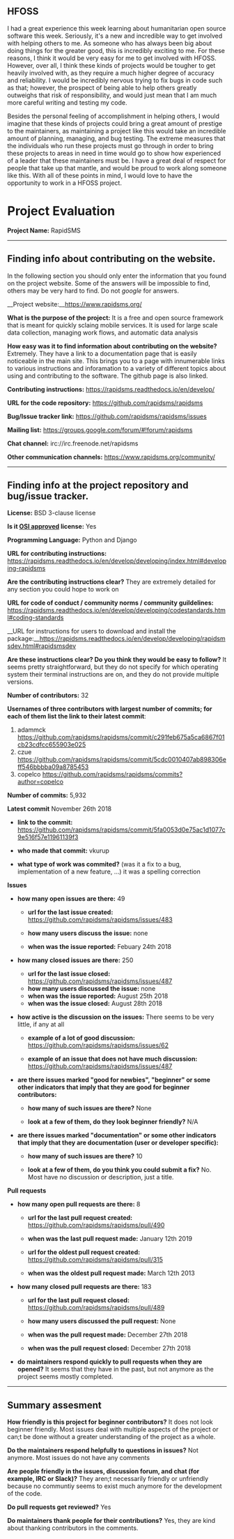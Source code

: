 HFOSS
-----

I had a great experience this week learning about humanitarian open source software this week.  Seriously, it's a new and incredible way to get involved with helping others to me.  As someone who has always been big about doing things for the greater good, this is incredibly exciting to me.  For these reasons, I think it would be very easy for me to get involved with HFOSS.  However, over all, I think these kinds of projects would be tougher to get heavily involved with, as they require a much higher degree of accuracy and reliability.  I would be incredibly nervous trying to fix bugs in code such as that; however, the prospect of being able to help others greatly outweighs that risk of responsibility, and would just mean that I am much more careful writing and testing my code.

Besides the personal feeling of accomplishment in helping others, I would imagine that these kinds of projects could bring a great amount of prestige to the maintainers, as maintaining a project like this would take an incredible amount of planning, managing, and bug testing.  The extreme measures that the individuals who run these projects must go through in order to bring these projects to areas in need in time would go to show how experienced of a leader that these maintainers must be.  I have a great deal of respect for people that take up that mantle, and would be proud to work along someone like this.  With all of these points in mind, I would love to have the opportunity to work in a HFOSS project.

# Project Evaluation 



__Project Name:__  RapidSMS


---

## Finding info about contributing on the website.

In the following section you should only enter the information that you
found on the project website. Some of the answers will be impossible to find, others
may be very hard to find. Do not _google_ for answers.

__Project website:__https://www.rapidsms.org/


__What is the purpose of the project:__ It is a free and open source framework that is meant for quickly sclaing mobile services.  It is used for large scale data collection, managing work flows, and automatic data analysis


__How easy was it to find information about contributing on the website?__ Extremely.  They have a link to a documentation page that is easily noticeable in the main site.  This brings you to a page with innumerable links to various instructions and inforamation to a variety of different topics about using and contributing to the software.  The github page is also linked.


__Contributing instructions:__ https://rapidsms.readthedocs.io/en/develop/

__URL for the code repository:__ https://github.com/rapidsms/rapidsms

__Bug/Issue tracker link:__ https://github.com/rapidsms/rapidsms/issues

__Mailing list:__ https://groups.google.com/forum/#!forum/rapidsms

__Chat channel:__ irc://irc.freenode.net/rapidsms

__Other communication channels:__ https://www.rapidsms.org/community/


---

## Finding info at the project repository and bug/issue tracker.

__License:__ BSD 3-clause license

__Is it [OSI approved](https://opensource.org/licenses/alphabetical) license:__ Yes

__Programming Language:__ Python and Django

__URL for contributing instructions:__ https://rapidsms.readthedocs.io/en/develop/developing/index.html#developing-rapidsms

__Are the contributing instructions clear?__ They are extremely detailed for any section you could hope to work on


__URL for code of conduct / community norms / community guildelines:__ https://rapidsms.readthedocs.io/en/develop/developing/codestandards.html#coding-standards

__URL for instructions for users to download and install the package:__https://rapidsms.readthedocs.io/en/develop/developing/rapidsmsdev.html#rapidsmsdev


__Are these instructions clear? Do you think they would be easy to follow?__ It seems pretty straightforward, but they do not specify for which operating system their terminal instructions are on, and they do not provide multiple versions.


__Number of contributors:__ 32


__Usernames of three contributors with largest number of commits; for
each of them list the link to their latest commit__:

1. adammck https://github.com/rapidsms/rapidsms/commit/c291feb675a5ca6867f01cb23cdfcc655903e025
2. czue https://github.com/rapidsms/rapidsms/commit/5cdc0010407ab898306eff546bbbba09a8785453
3. copelco https://github.com/rapidsms/rapidsms/commits?author=copelco


__Number of commits:__ 5,932

__Latest commit__ November 26th 2018

- __link to the commit:__ https://github.com/rapidsms/rapidsms/commit/5fa0053d0e75ac1d1077c9e516f57e11961139f3

- __who made that commit:__ vkurup

- __what type of work was commited?__ (was it a fix to a bug, implementation of a new feature, ...) it was a spelling correction


__Issues__

- __how many open issues are there:__ 49

    - __url for the last issue created:__ https://github.com/rapidsms/rapidsms/issues/483

    - __how many users discuss the issue:__ none
    
    - __when was the issue reported:__ Febuary 24th 2018
    

- __how many closed issues are there:__ 250
    - __url for the last issue closed:__ https://github.com/rapidsms/rapidsms/issues/487
    - __how many users discussed the issue:__ none
    - __when was the issue reported:__ August 25th 2018
    - __when was the issue closed:__ August 28th 2018

- __how active is the discussion on the issues:__ There seems to be very little, if any at all

    - __example of a lot of good discussion:__ https://github.com/rapidsms/rapidsms/issues/62
    
    - __example of an issue that does not have much discussion:__ https://github.com/rapidsms/rapidsms/issues/487



- __are there issues marked "good for newbies", "beginner" or some other indicators that imply that they are good for beginner contributors:__

    - __how many of such issues are there?__ None
    
    - __look at a few of them, do they look beginner friendly?__ N/A



- __are there issues marked "documentation" or some other indicators that imply that they are documentation (user or developer specific):__

    - __how many of such issues are there?__ 10
    
    - __look at a few of them, do you think you could submit a fix?__ No.  Most have no discussion or description, just a title.



__Pull requests__

- __how many open pull requests are there:__ 8

    - __url for the last pull request created:__ https://github.com/rapidsms/rapidsms/pull/490
    
    - __when was the last pull request made:__ January 12th 2019

    - __url for the oldest pull request created:__ https://github.com/rapidsms/rapidsms/pull/315
    
    - __when was the oldest pull request made:__ March 12th 2013

- __how many closed pull requests are there:__ 183

    - __url for the last pull request closed:__ https://github.com/rapidsms/rapidsms/pull/489
    
    - __how many users discussed the pull request:__ None
    
    - __when was the pull request made:__ December 27th 2018
    
    - __when was the pull request closed:__ December 27th 2018
    

- __do maintainers respond quickly to pull requests when they are opened?__ It seems that they have in the past, but not anymore as the project seems mostly completed.





---


## Summary assesment
__How friendly is this project for beginner contributors?__ It does not look beginner friendly.  Most issues deal with multiple aspects of the project or can;t be done without a greater understanding of the project as a whole.


__Do the maintainers respond helpfully to questions in issues?__ Not anymore.  Most issues do not have any comments


__Are people friendly in the issues, discussion forum, and chat (for example, IRC or Slack)?__ They aren;t necessarily friendly or unfriendly because no communtiy seems to exist much anymore for the development of the code.



__Do pull requests get reviewed?__ Yes



__Do maintainers thank people for their contributions?__ Yes, they are kind about thanking contributors in the comments.



